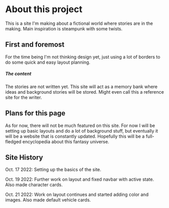 # About this project

This is a site I'm making about a fictional world where stories are in the making.
Main inspiration is steampunk with some twists.

## First and foremost

For the time being I'm not thinking design yet, just using a lot of borders to do some quick and easy layout planning.

##### The content

The stories are not written yet. This site will act as a memory bank where ideas and background stories will be stored.
Might even call this a reference site for the writer.

## Plans for this page

As for now, there will not be much featured on this site. For now I will be setting up basic layouts and do a lot of background stuff, but eventually it will be a website that is constantly updated.
Hopefully this will be a full-fledged encyclopedia about this fantasy universe.

## Site History

Oct. 17 2022:
Setting up the basics of the site.

Oct. 19 2022:
Further work on layout and fixed navbar with active state. Also made character cards.

Oct. 21 2022:
Work on layout continues and started adding color and images. Also made default vehicle cards.
